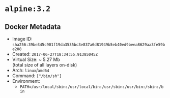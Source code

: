 # `alpine:3.2`

## Docker Metadata

- Image ID: `sha256:39be345c901f19da3535bc3e837a6d81949b5eb40ed9beea8629aa3fe59be208`
- Created: `2017-06-27T18:34:55.91385045Z`
- Virtual Size: ~ 5.27 Mb  
  (total size of all layers on-disk)
- Arch: `linux`/`amd64`
- Command: `["/bin/sh"]`
- Environment:
  - `PATH=/usr/local/sbin:/usr/local/bin:/usr/sbin:/usr/bin:/sbin:/bin`
